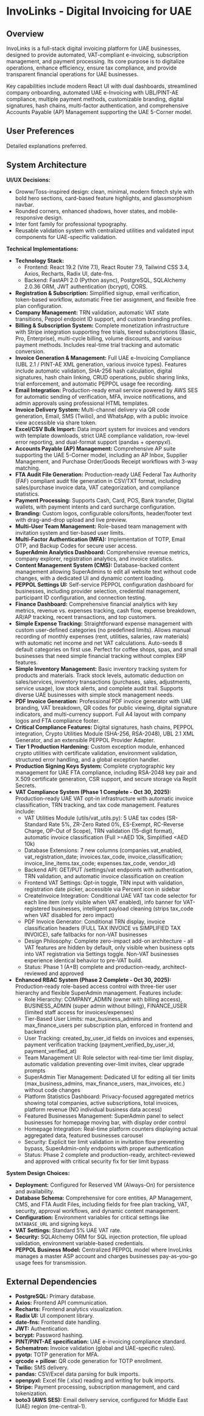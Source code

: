 # InvoLinks - Digital Invoicing for UAE

## Overview
InvoLinks is a full-stack digital invoicing platform for UAE businesses, designed to provide automated, VAT-compliant e-invoicing, subscription management, and payment processing. Its core purpose is to digitalize operations, enhance efficiency, ensure tax compliance, and provide transparent financial operations for UAE businesses.

Key capabilities include modern React UI with dual dashboards, streamlined company onboarding, automated UAE e-Invoicing with UBL/PINT-AE compliance, multiple payment methods, customizable branding, digital signatures, hash chains, multi-factor authentication, and comprehensive Accounts Payable (AP) Management supporting the UAE 5-Corner model.

## User Preferences
Detailed explanations preferred.

## System Architecture

**UI/UX Decisions:**
- Groww/Toss-inspired design: clean, minimal, modern fintech style with bold hero sections, card-based feature highlights, and glassmorphism navbar.
- Rounded corners, enhanced shadows, hover states, and mobile-responsive design.
- Inter font family for professional typography.
- Reusable validation system with centralized utilities and validated input components for UAE-specific validation.

**Technical Implementations:**
- **Technology Stack:**
    - Frontend: React 19.2 (Vite 7.1), React Router 7.9, Tailwind CSS 3.4, Axios, Recharts, Radix UI, date-fns.
    - Backend: FastAPI 2.0 (Python async), PostgreSQL, SQLAlchemy 2.0.36 ORM, JWT authentication (bcrypt), CORS.
- **Registration & Subscription:** Simplified signup, email verification, token-based workflow, automatic Free tier assignment, and flexible free plan configuration.
- **Company Management:** TRN validation, automatic VAT state transitions, Peppol endpoint ID support, and custom branding profiles.
- **Billing & Subscription System:** Complete monetization infrastructure with Stripe integration supporting free trials, tiered subscriptions (Basic, Pro, Enterprise), multi-cycle billing, volume discounts, and various payment methods. Includes real-time trial tracking and automatic conversion.
- **Invoice Generation & Management:** Full UAE e-Invoicing Compliance (UBL 2.1 / PINT-AE XML generation, various invoice types). Features include automatic validation, SHA-256 hash calculation, digital signatures, hash chain linking, CRUD operations, public sharing links, trial enforcement, and automatic PEPPOL usage fee recording.
- **Email Integration:** Production-ready email service powered by AWS SES for automatic sending of verification, MFA, invoice notifications, and admin approvals using professional HTML templates.
- **Invoice Delivery System:** Multi-channel delivery via QR code generation, Email, SMS (Twilio), and WhatsApp, with a public invoice view accessible via share token.
- **Excel/CSV Bulk Import:** Data import system for invoices and vendors with template downloads, strict UAE compliance validation, row-level error reporting, and dual-format support (pandas + openpyxl).
- **Accounts Payable (AP) Management:** Comprehensive AP suite supporting the UAE 5-Corner model, including an AP Inbox, Supplier Management, and Purchase Order/Goods Receipt workflows with 3-way matching.
- **FTA Audit File Generation:** Production-ready UAE Federal Tax Authority (FAF) compliant audit file generation in CSV/TXT format, including sales/purchase invoice data, VAT categorization, and compliance statistics.
- **Payment Processing:** Supports Cash, Card, POS, Bank transfer, Digital wallets, with payment intents and card surcharge configuration.
- **Branding:** Custom logos, configurable colors/fonts, header/footer text with drag-and-drop upload and live preview.
- **Multi-User Team Management:** Role-based team management with invitation system and tier-based user limits.
- **Multi-Factor Authentication (MFA):** Implementation of TOTP, Email OTP, and Backup Codes for secure user access.
- **SuperAdmin Analytics Dashboard:** Comprehensive revenue metrics, company explorer, registration analytics, and invoice statistics.
- **Content Management System (CMS):** Database-backed content management allowing SuperAdmins to edit all website text without code changes, with a dedicated UI and dynamic content loading.
- **PEPPOL Settings UI:** Self-service PEPPOL configuration dashboard for businesses, including provider selection, credential management, participant ID configuration, and connection testing.
- **Finance Dashboard:** Comprehensive financial analytics with key metrics, revenue vs. expenses tracking, cash flow, expense breakdown, AR/AP tracking, recent transactions, and top customers.
- **Simple Expense Tracking:** Straightforward expense management with custom user-defined categories (no predefined limits). Allows manual recording of monthly expenses (rent, utilities, salaries, raw materials) with automatic net income and net VAT calculations. Auto-seeds 8 default categories on first use. Perfect for coffee shops, spas, and small businesses that need simple financial tracking without complex ERP features.
- **Simple Inventory Management:** Basic inventory tracking system for products and materials. Track stock levels, automatic deduction on sales/services, inventory transactions (purchases, sales, adjustments, service usage), low stock alerts, and complete audit trail. Supports diverse UAE businesses with simple stock management needs.
- **PDF Invoice Generation:** Professional PDF invoice generator with UAE branding, VAT breakdown, QR codes for public viewing, digital signature indicators, and multi-currency support. Full A4 layout with company logos and FTA compliance footer.
- **Critical Compliance Features:** Digital signatures, hash chains, PEPPOL integration, Crypto Utilities Module (SHA-256, RSA-2048), UBL 2.1 XML Generator, and an extensible PEPPOL Provider Adapter.
- **Tier 1 Production Hardening:** Custom exception module, enhanced crypto utilities with certificate validation, environment validation, structured error handling, and a global exception handler.
- **Production Signing Keys System:** Complete cryptographic key management for UAE FTA compliance, including RSA-2048 key pair and X.509 certificate generation, CSR support, and secure storage via Replit Secrets.
- **VAT Compliance System (Phase 1 Complete - Oct 30, 2025):** Production-ready UAE VAT opt-in infrastructure with automatic invoice classification, TRN tracking, and tax code management. Features include:
    - VAT Utilities Module (utils/vat_utils.py): 5 UAE tax codes (SR-Standard Rate 5%, ZR-Zero Rated 0%, ES-Exempt, RC-Reverse Charge, OP-Out of Scope), TRN validation (15-digit format), automatic invoice classification (Full >=AED 10k, Simplified <AED 10k)
    - Database Extensions: 7 new columns (companies.vat_enabled, vat_registration_date; invoices.tax_code, invoice_classification; invoice_line_items.tax_code; expenses.tax_code, vendor_id)
    - Backend API: GET/PUT /settings/vat endpoints with authentication, TRN validation, and automatic invoice classification on creation
    - Frontend VAT Settings: Opt-in toggle, TRN input with validation, registration date picker, accessible via Percent icon in sidebar
    - CreateInvoice Integration: Conditional UAE VAT tax code selector for each line item (only visible when VAT enabled), info banner for VAT-registered businesses, intelligent payload cleaning (strips tax_code when VAT disabled for zero impact)
    - PDF Invoice Generator: Conditional TRN display, invoice classification headers (FULL TAX INVOICE vs SIMPLIFIED TAX INVOICE), safe fallbacks for non-VAT businesses
    - Design Philosophy: Complete zero-impact add-on architecture - all VAT features are hidden by default, only visible when business opts into VAT registration via Settings toggle. Non-VAT businesses experience identical behavior to pre-VAT build.
    - Status: Phase 1 (A+B) complete and production-ready, architect-reviewed and approved
- **Enhanced RBAC System (Phase 2 Complete - Oct 30, 2025):** Production-ready role-based access control with three-tier user hierarchy and flexible SuperAdmin management. Features include:
    - Role Hierarchy: COMPANY_ADMIN (owner with billing access), BUSINESS_ADMIN (super admin without billing), FINANCE_USER (limited staff access for invoices/expenses)
    - Tier-Based User Limits: max_business_admins and max_finance_users per subscription plan, enforced in frontend and backend
    - User Tracking: created_by_user_id fields on invoices and expenses, payment verification tracking (payment_verified_by_user_id, payment_verified_at)
    - Team Management UI: Role selector with real-time tier limit display, automatic validation preventing over-limit invites, clear upgrade prompts
    - SuperAdmin Tier Management: Dedicated UI for editing all tier limits (max_business_admins, max_finance_users, max_invoices, etc.) without code changes
    - Platform Statistics Dashboard: Privacy-focused aggregated metrics showing total companies, active subscriptions, total invoices, platform revenue (NO individual business data access)
    - Featured Businesses Management: SuperAdmin panel to select businesses for homepage moving bar, with display order control
    - Homepage Integration: Real-time platform counters displaying actual aggregated data, featured businesses carousel
    - Security: Explicit tier limit validation in invitation flow preventing bypass, SuperAdmin-only endpoints with proper authentication
    - Status: Phase 2 complete and production-ready, architect-reviewed and approved with critical security fix for tier limit bypass

**System Design Choices:**
- **Deployment:** Configured for Reserved VM (Always-On) for persistence and availability.
- **Database Schema:** Comprehensive for core entities, AP Management, CMS, and FTA Audit Files, including fields for free plan tracking, VAT, security, approval workflows, and dynamic content management.
- **Configuration:** Environment variables for critical settings like `DATABASE_URL` and signing keys.
- **VAT Settings:** Standard 5% UAE VAT rate.
- **Security:** SQLAlchemy ORM for SQL injection protection, file upload validation, environment variable-based credentials.
- **PEPPOL Business Model:** Centralized PEPPOL model where InvoLinks manages a master ASP account and charges businesses pay-as-you-go usage fees for transmission.

## External Dependencies

-   **PostgreSQL:** Primary database.
-   **Axios:** Frontend API communication.
-   **Recharts:** Frontend analytics visualization.
-   **Radix UI:** UI component library.
-   **date-fns:** Frontend date handling.
-   **JWT:** Authentication.
-   **bcrypt:** Password hashing.
-   **PINT/PINT-AE specification:** UAE e-invoicing compliance standard.
-   **Schematron:** Invoice validation (global and UAE-specific rules).
-   **pyotp:** TOTP generation for MFA.
-   **qrcode + pillow:** QR code generation for TOTP enrollment.
-   **Twilio:** SMS delivery.
-   **pandas:** CSV/Excel data parsing for bulk imports.
-   **openpyxl:** Excel file (.xlsx) reading and writing for bulk imports.
-   **Stripe:** Payment processing, subscription management, and card tokenization.
-   **boto3 (AWS SES):** Email delivery service, configured for Middle East (UAE) region (me-central-1).